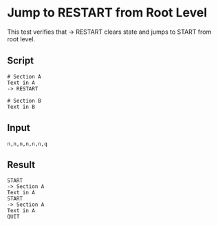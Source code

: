 # Jump to RESTART from Root Level

This test verifies that -> RESTART clears state and jumps to START from root level.

## Script
```cuentitos
# Section A
Text in A
-> RESTART

# Section B
Text in B
```

## Input
```input
n,n,n,n,n,n,q
```

## Result
```result
START
-> Section A
Text in A
START
-> Section A
Text in A
QUIT
```
